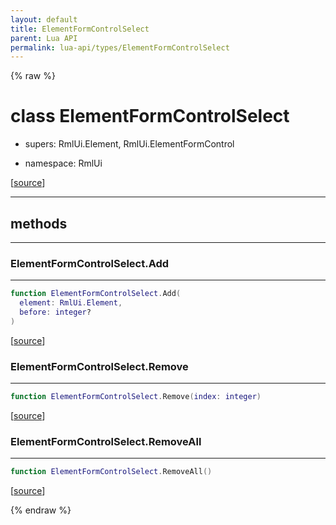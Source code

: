 ```yaml
---
layout: default
title: ElementFormControlSelect
parent: Lua API
permalink: lua-api/types/ElementFormControlSelect
---
```


{% raw %}

# class ElementFormControlSelect


- supers: RmlUi.Element, RmlUi.ElementFormControl


- namespace: RmlUi



[<a href="https://github.com/beyond-all-reason/RecoilEngine/blob/b29554ca8a91605fa235eafe60ad740783359665/rts/Rml/SolLua/bind/ElementForm.cpp#L216-L218" target="_blank">source</a>]







---

## methods
---

### ElementFormControlSelect.Add
---
```lua
function ElementFormControlSelect.Add(
  element: RmlUi.Element,
  before: integer?
)
```





[<a href="https://github.com/beyond-all-reason/RecoilEngine/blob/b29554ca8a91605fa235eafe60ad740783359665/rts/Rml/SolLua/bind/ElementForm.cpp#L221-L225" target="_blank">source</a>]








### ElementFormControlSelect.Remove
---
```lua
function ElementFormControlSelect.Remove(index: integer)
```





[<a href="https://github.com/beyond-all-reason/RecoilEngine/blob/b29554ca8a91605fa235eafe60ad740783359665/rts/Rml/SolLua/bind/ElementForm.cpp#L231-L234" target="_blank">source</a>]








### ElementFormControlSelect.RemoveAll
---
```lua
function ElementFormControlSelect.RemoveAll()
```





[<a href="https://github.com/beyond-all-reason/RecoilEngine/blob/b29554ca8a91605fa235eafe60ad740783359665/rts/Rml/SolLua/bind/ElementForm.cpp#L236-L238" target="_blank">source</a>]












{% endraw %}
